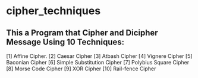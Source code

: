 # cipher_techniques
## This a Program that Cipher and Dicipher Message Using 10 Techniques:
[1] Affine Cipher.
[2] Caesar Cipher
[3] Atbash Cipher
[4] Vignere Cipher
[5] Baconian Cipher
[6] Simple Substitution Cipher
[7] Polybius Square Cipher
[8] Morse Code Cipher
[9] XOR Cipher
[10] Rail-fence Cipher
